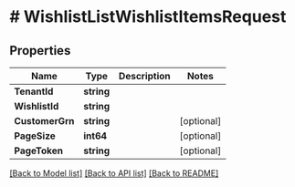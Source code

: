 # # WishlistListWishlistItemsRequest


## Properties 


Name | Type | Description | Notes
------------ | ------------- | ------------- | -------------
**TenantId**| **string** |   |
**WishlistId**| **string** |   |
**CustomerGrn**| **string** |   | [optional]
**PageSize**| **int64** |   | [optional]
**PageToken**| **string** |   | [optional]


[[Back to Model list]](../../README.md#models) [[Back to API list]](../../README.md#endpoints) [[Back to README]](../../README.md)

